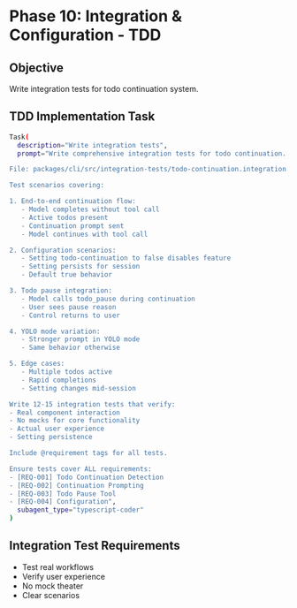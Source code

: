 # Phase 10: Integration & Configuration - TDD

## Objective

Write integration tests for todo continuation system.

## TDD Implementation Task

```bash
Task(
  description="Write integration tests",
  prompt="Write comprehensive integration tests for todo continuation.

File: packages/cli/src/integration-tests/todo-continuation.integration.test.ts

Test scenarios covering:

1. End-to-end continuation flow:
   - Model completes without tool call
   - Active todos present
   - Continuation prompt sent
   - Model continues with tool call

2. Configuration scenarios:
   - Setting todo-continuation to false disables feature
   - Setting persists for session
   - Default true behavior

3. Todo pause integration:
   - Model calls todo_pause during continuation
   - User sees pause reason
   - Control returns to user

4. YOLO mode variation:
   - Stronger prompt in YOLO mode
   - Same behavior otherwise

5. Edge cases:
   - Multiple todos active
   - Rapid completions
   - Setting changes mid-session

Write 12-15 integration tests that verify:
- Real component interaction
- No mocks for core functionality
- Actual user experience
- Setting persistence

Include @requirement tags for all tests.

Ensure tests cover ALL requirements:
- [REQ-001] Todo Continuation Detection  
- [REQ-002] Continuation Prompting
- [REQ-003] Todo Pause Tool
- [REQ-004] Configuration",
  subagent_type="typescript-coder"
)
```

## Integration Test Requirements

- Test real workflows
- Verify user experience
- No mock theater
- Clear scenarios